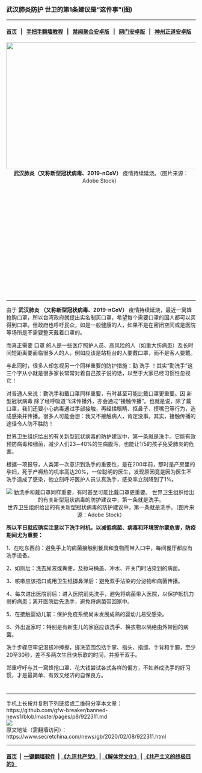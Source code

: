### 武汉肺炎防护 世卫的第1条建议是“这件事”(图)
------------------------

#### [首页](https://github.com/gfw-breaker/banned-news1/blob/master/README.md) &nbsp;&nbsp;|&nbsp;&nbsp; [手把手翻墙教程](https://github.com/gfw-breaker/guides/wiki) &nbsp;&nbsp;|&nbsp;&nbsp; [禁闻聚合安卓版](https://github.com/gfw-breaker/bn-android) &nbsp;&nbsp;|&nbsp;&nbsp; [网门安卓版](https://github.com/oGate2/oGate) &nbsp;&nbsp;|&nbsp;&nbsp; [神州正道安卓版](https://github.com/SzzdOgate/update) 



<div class="article_right" style="fone-color:#000">
 <p style="text-align:center">
  <img alt="" src="https://img3.secretchina.com/pic/2020/1-29/p2614562a158426255-ss.jpg" style="height:337px; width:600px"/>
  <br>
   <strong>
    武汉肺炎（又称新型冠状病毒、2019-nCoV）
   </strong>
   疫情持续延烧。（图片来源：Adobe Stock）
   <span id="hideid" name="hideid" style="color:red;display:none;">
    <span href="https://www.secretchina.com">
    </span>
   </span>
  </br>
 </p>
 <div id="txt-mid1-t21-2017">
  <ins class="adsbygoogle" data-ad-client="ca-pub-1276641434651360" data-ad-slot="2451032099" style="display:inline-block;width:336px;height:280px">
  </ins>
  

---


  </div>
 </div>
 <p>
  由于
  <strong>
   <span href="https://www.secretchina.com/news/gb/tag/武汉肺炎" target="_blank">
    武汉肺炎
   </span>
   （又称新型冠状病毒、2019-nCoV）
  </strong>
  疫情持续延烧，最近一窝蜂抢购口罩，所以台湾政府就提出实名制买口罩，希望每个需要口罩的国人都可以买得到口罩。但政府也呼吁民众，如是一般健康的人，如果不是在密闭空间或是医院等场所是不需要整天戴着口罩的。
  <span id="hideid" name="hideid" style="color:red;display:none;">
   <span href="https://www.secretchina.com">
   </span>
  </span>
 </p>
 <p>
  而真正需要
  <span href="https://www.secretchina.com/news/gb/tag/口罩" target="_blank">
   口罩
  </span>
  的人是一些医疗照护人员、高风险的人（如重大伤病患）及长时间短距离要面临很多人的人，例如应该是站柜台的人要戴口罩，而不是客人要戴。
 </p>
 <p>
  与此同时，很多人却忽视另一个同样重要的防护措施：勤
  <span href="https://www.secretchina.com/news/gb/tag/洗手" target="_blank">
   洗手
  </span>
  ！其实“勤洗手”这三个字从小就是很多家长常常对着自己孩子说的话，以至于大家已经习惯性忽视它！
 </p>
 <p>
  对普通人来说：勤洗手和戴口罩同样重要，有时甚至可能比戴口罩更重要。因
  <span href="https://www.secretchina.com/news/gb/tag/新型冠状病毒" target="_blank">
   新型冠状病毒
  </span>
  除了经呼吸道飞沫传播外，亦会通过“接触传播”。也就是说，除了戴口罩，我们还要小心病毒通过手部接触，再经揉眼睛、抠鼻子、摸嘴巴等行为，造成感染并传播。很多人可能会想：我又不接触病人，肯定没事。其实，接触传播的途径令人防不胜防！
 </p>
 <p>
  世界卫生组织给出的有关新型冠状病毒的防护建议中，第一条就是洗手。它能有效预防病毒和细菌，减少人们23∼40%的生病腹泻，也能让1/5的孩子免受肺炎的危害。
 </p>
 <p>
  根据一项报导，人类第一次意识到洗手的重要性，是在200年前，那时是产房里的孕妇，死于产褥热的机率高达20%，一位聪明的医生，发现原因竟是因为医生不洗手造成了感染，他立刻呼吁医护人员认真洗手，感染率立刻降到了1%。
 </p>
 <p style="text-align: center;">
  <img alt="勤洗手和戴口罩同样重要，有时甚至可能比戴口罩更重要。 世界卫生组织给出的有关新型冠状病毒的防护建议中，第一条就是洗手。" src="https://img3.secretchina.com/pic/2020/2-8/p2622431a593149650-ss.jpg"/>
  <br>
   世界卫生组织给出的有关新型冠状病毒的防护建议中，第一条就是洗手。（图片来源：Adobe Stock）
  </br>
 </p>
 <p>
  <strong>
   所以平日就应确实注意以下洗手时机，以减低病菌、病毒和环境贺尔蒙危害，防疫期间尤为重要：
  </strong>
 </p>
 <p>
  1、在吃东西前：避免手上的病菌接触到餐具和食物而带入口中，每间餐厅都应有洗手设备。
 </p>
 <p>
  2、如厕后：洗去尿液或粪便，及掀马桶盖、冲水、开关门时沾染到的病菌。
 </p>
 <p>
  3、咳嗽应该捂口或用卫生纸擤鼻涕后：避免双手沾染的分泌物和病菌传播。
 </p>
 <p>
  4、每次进出医院前后：进入医院前先洗手，避免将病菌带入医院，以保护抵抗力弱的病患；离开医院后先洗手，避免将病菌带回家中。
 </p>
 <p>
  5、在接触婴幼儿前：保护免疫系统尚未发展成熟的婴幼儿易受感染。
 </p>
 <p>
  6、外出返家时：特别是有新生儿的家庭应该洗手、换衣物以隔绝由外带回的病菌。
 </p>
 <p>
  洗手步骤应牢记湿搓冲捧擦，搓洗范围包括手掌、指头、指缝、手背和手腕，至少20至30秒，差不多两次生日快乐歌的时间，并擦干双手。
 </p>
 <p>
  郑重呼吁与其一窝蜂抢口罩、花大钱尝试各式各样的偏方，不如养成洗手的好习惯，才是最简单、有效又经济的自保良方。
  <center>
   <div>
    <div id="txt-mid2-t22-2017" style="display: block;  max-height: 351px;  overflow: hidden;">
     <div id="SC-21xxx">
     </div>
     <ins class="adsbygoogle" data-ad-client="ca-pub-1276641434651360" data-ad-format="auto" data-ad-slot="4301710469" data-full-width-responsive="true" style="display:block">
     </ins>
    </div>
   </div>
  </center>
  <div style="padding-top:12px;">
  </div>
 </p>
</div>

<hr/>
手机上长按并复制下列链接或二维码分享本文章：<br/>
https://github.com/gfw-breaker/banned-news1/blob/master/pages/p8/922311.md <br/>
<a href='https://github.com/gfw-breaker/banned-news1/blob/master/pages/p8/922311.md'><img src='https://github.com/gfw-breaker/banned-news1/blob/master/pages/p8/922311.md.png'/></a> <br/>
原文地址（需翻墙访问）：https://www.secretchina.com/news/gb/2020/02/08/922311.html


------------------------
#### [首页](https://github.com/gfw-breaker/banned-news1/blob/master/README.md) &nbsp;|&nbsp; [一键翻墙软件](https://github.com/gfw-breaker/nogfw/blob/master/README.md) &nbsp;| [《九评共产党》](https://github.com/gfw-breaker/9ping.md/blob/master/README.md#九评之一评共产党是什么) | [《解体党文化》](https://github.com/gfw-breaker/jtdwh.md/blob/master/README.md) | [《共产主义的终极目的》](https://github.com/gfw-breaker/gczydzjmd.md/blob/master/README.md)


<img src='http://gfw-breaker.win/banned-news/pages/p8/922311.md' width='0px' height='0px'/>